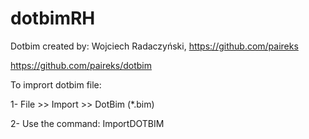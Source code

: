 # dotbimRH

Dotbim created by: Wojciech Radaczyński, https://github.com/paireks

https://github.com/paireks/dotbim

To imprort dotbim file:

1- File >> Import >> DotBim (*.bim)

2- Use the command: ImportDOTBIM

